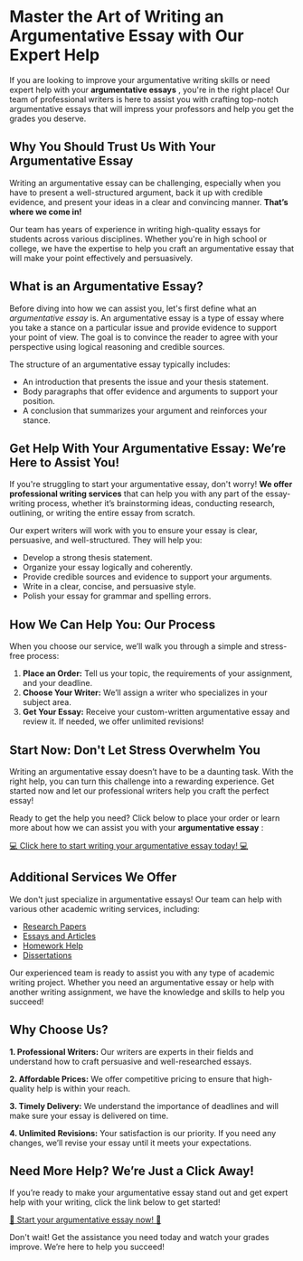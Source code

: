 # Master the Art of Writing an Argumentative Essay with Our Expert Help

If you are looking to improve your argumentative writing skills or need expert help with your **argumentative essays** , you're in the right place! Our team of professional writers is here to assist you with crafting top-notch argumentative essays that will impress your professors and help you get the grades you deserve.

## Why You Should Trust Us With Your Argumentative Essay

Writing an argumentative essay can be challenging, especially when you have to present a well-structured argument, back it up with credible evidence, and present your ideas in a clear and convincing manner. **That’s where we come in!**

Our team has years of experience in writing high-quality essays for students across various disciplines. Whether you're in high school or college, we have the expertise to help you craft an argumentative essay that will make your point effectively and persuasively.

## What is an Argumentative Essay?

Before diving into how we can assist you, let's first define what an _argumentative essay_ is. An argumentative essay is a type of essay where you take a stance on a particular issue and provide evidence to support your point of view. The goal is to convince the reader to agree with your perspective using logical reasoning and credible sources.

The structure of an argumentative essay typically includes:

- An introduction that presents the issue and your thesis statement.
- Body paragraphs that offer evidence and arguments to support your position.
- A conclusion that summarizes your argument and reinforces your stance.

## Get Help With Your Argumentative Essay: We’re Here to Assist You!

If you're struggling to start your argumentative essay, don't worry! **We offer professional writing services** that can help you with any part of the essay-writing process, whether it’s brainstorming ideas, conducting research, outlining, or writing the entire essay from scratch.

Our expert writers will work with you to ensure your essay is clear, persuasive, and well-structured. They will help you:

- Develop a strong thesis statement.
- Organize your essay logically and coherently.
- Provide credible sources and evidence to support your arguments.
- Write in a clear, concise, and persuasive style.
- Polish your essay for grammar and spelling errors.

## How We Can Help You: Our Process

When you choose our service, we’ll walk you through a simple and stress-free process:

1. **Place an Order:** Tell us your topic, the requirements of your assignment, and your deadline.
2. **Choose Your Writer:** We’ll assign a writer who specializes in your subject area.
3. **Get Your Essay:** Receive your custom-written argumentative essay and review it. If needed, we offer unlimited revisions!

## Start Now: Don't Let Stress Overwhelm You

Writing an argumentative essay doesn’t have to be a daunting task. With the right help, you can turn this challenge into a rewarding experience. Get started now and let our professional writers help you craft the perfect essay!

Ready to get the help you need? Click below to place your order or learn more about how we can assist you with your **argumentative essay** :

[💻 Click here to start writing your argumentative essay today! 💻](https://tinyurl.com/topessay?keyword=intro+to+an+argumentative+essay)
## Additional Services We Offer

We don't just specialize in argumentative essays! Our team can help with various other academic writing services, including:

- [Research Papers](https://tinyurl.com/topessay?keyword=intro+to+an+argumentative+essay)
- [Essays and Articles](https://tinyurl.com/topessay?keyword=intro+to+an+argumentative+essay)
- [Homework Help](https://tinyurl.com/topessay?keyword=intro+to+an+argumentative+essay)
- [Dissertations](https://tinyurl.com/topessay?keyword=intro+to+an+argumentative+essay)

Our experienced team is ready to assist you with any type of academic writing project. Whether you need an argumentative essay or help with another writing assignment, we have the knowledge and skills to help you succeed!

## Why Choose Us?

**1. Professional Writers:** Our writers are experts in their fields and understand how to craft persuasive and well-researched essays.

**2. Affordable Prices:** We offer competitive pricing to ensure that high-quality help is within your reach.

**3. Timely Delivery:** We understand the importance of deadlines and will make sure your essay is delivered on time.

**4. Unlimited Revisions:** Your satisfaction is our priority. If you need any changes, we’ll revise your essay until it meets your expectations.

## Need More Help? We’re Just a Click Away!

If you’re ready to make your argumentative essay stand out and get expert help with your writing, click the link below to get started!

[🚀 Start your argumentative essay now! 🚀](https://tinyurl.com/topessay?keyword=intro+to+an+argumentative+essay)

Don't wait! Get the assistance you need today and watch your grades improve. We’re here to help you succeed!

